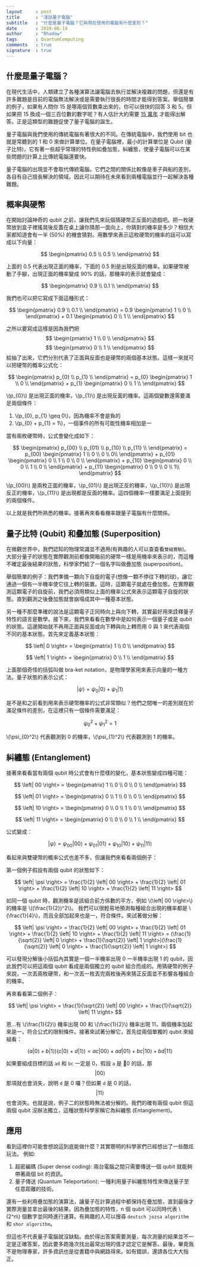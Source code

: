 ```yaml
---
layout     : post
title      : "淺談量子電腦"
subtitle   : "什麼是量子電腦？它與現在使用的電腦有什麼差別？"
date       : 2019-06-14
author     : "Rhadow"
tags       : QuantumComputing
comments   : true
signature  : true
---
```


## 什麼是量子電腦？

在現代生活中，人類建立了各種演算法讓電腦去執行並解決複雜的問題，但還是有許多難題是目前的電腦無法解決或是需要執行很長的時間才能得到答案。舉個簡單的例子，如果有人問你 15 是哪兩個質數乘出來的，你可以很快的回答 3 和 5。但如果把 15 換成一個三百位數的數字呢？有人估計大約需要 [15 萬年](https://www.quora.com/Is-it-true-that-factoring-a-300-digit-number-takes-150-000-years-for-current-computers-China-is-going-to-launch-a-quantum-satellite-National-TV-CCTV-created-a-video-to-illustrate-quantum-computers-and-said-that-they-could-factor-it-in-a-second) 才能得出解答。正是這類型的難題促使了量子電腦的誕生。

量子電腦與我們使用的傳統電腦有著很大的不同。在傳統電腦中，我們使用 bit 也就是常聽到的 1 和 0 來做計算單位。在量子電腦裡，最小的計算單位是 Qubit (量子比特)，它有著一些超乎常理的特性例如疊加態，糾纏態，使量子電腦可以在某些問題的計算上比傳統電腦還要快。

量子電腦的出現並不會取代傳統電腦。它們之間的關係比較像是車子與船的差別，各自有自己擅長解決的領域。因此可以期待在未來看到兩種電腦並行一起解決各種難題。

## 概率與硬幣

在開始討論神奇的 qubit 之前，讓我們先來玩個猜硬幣正反面的遊戲吧。把一枚硬幣放到盒子裡搖晃後反蓋在桌上讓你猜那一面向上，你猜對的機率是多少？相信大家都知道會有一半 (50%) 的機會猜對。用數學來表示這枚硬幣的機率的話可以寫成以下向量：

$$
\begin{pmatrix}
    0.5 \\
    0.5 \\
\end{pmatrix}
$$

上面的 0.5 代表出現正面的機率，下面的 0.5 則是出現反面的機率。如果硬幣被動了手腳，出現正面的機率變成 90% 的話，那機率的表示就會變成：

$$
\begin{pmatrix}
    0.9 \\
    0.1 \\
\end{pmatrix}
$$

我們也可以把它寫成下面這種形式：

$$
\begin{pmatrix}
    0.9 \\
    0.1 \\
\end{pmatrix} = 0.9 \begin{pmatrix}
    1 \\
    0 \\
\end{pmatrix}  + 0.1 \begin{pmatrix}
    0 \\
    1 \\
\end{pmatrix}
$$

之所以要寫成這樣是因為我們把
$$
\begin{pmatrix}
    1 \\
    0 \\
\end{pmatrix}
$$
$$
\begin{pmatrix}
    0 \\
    1 \\
\end{pmatrix}
$$
給抽了出來，它們分別代表了正面與反面也是硬幣的兩個基本狀態。這樣一來就可以把硬幣的概率公式化：

$$
\begin{pmatrix}
    p_{0} \\
    p_{1} \\
\end{pmatrix} = p_{0} \begin{pmatrix}
    1 \\
    0 \\
\end{pmatrix}  + p_{1} \begin{pmatrix}
    0 \\
    1 \\
\end{pmatrix}
$$

\\(p_{0}\\) 是出現正面的機率，\\(p_{1}\\) 是出現反面的機率。這兩個變數還需要滿足兩個條件：

1. \\(p_{0}, p_{1} \geq 0\\)，因為機率不會是負的
2. \\(p_{0} + p_{1} = 1\\)，一個事件的所有可能性機率相加是一

當有兩枚硬幣時，公式會變化成如下：

$$
\begin{pmatrix}
    p_{00} \\
    p_{01} \\
    p_{10} \\
    p_{11} \\
\end{pmatrix} = p_{00} \begin{pmatrix}
    1 \\
    0 \\
    0 \\
    0\\
\end{pmatrix}  + p_{01} \begin{pmatrix}
    0 \\
    1 \\
    0 \\
    0 \\
\end{pmatrix} + p_{10} \begin{pmatrix}
    0 \\
    0 \\
    1 \\
    0 \\
\end{pmatrix} + p_{11} \begin{pmatrix}
    0 \\
    0 \\
    0 \\
    1\\
\end{pmatrix}
$$

\\(p_{00}\\) 是兩枚正面的機率，\\(p_{01}\\) 是出現正反的機率，\\(p_{10}\\) 是出現反正的機率，\\(p_{11}\\) 是出現都是反面的機率。這四個機率一樣要滿足上面提到的兩個條件。

以上就是我們所熟悉的機率。接著再來看看機率跟量子電腦有什麼關係。

## 量子比特 (Qubit) 和疊加態 (Superposition)

在微觀世界中，我們認知的物理常識並不適用(有興趣的人可以查查看`雙縫實驗`)。大部分量子的狀態在實際觀測前都像開箱前的硬幣一樣是用機率來表示的，而這種不確定最後結果的狀態，科學家們給了一個名字叫做疊加態 (superposition)。

舉個簡單的例子：我們準備一顆向下自旋的電子(想像一顆不停往下轉的球)，讓它通過一個有一半機率使它往上轉的裝置。這時，這顆電子就處在疊加態。在實際觀測這顆電子的自旋前，我們必須用類似上面的機率公式來表示這顆電子自旋的狀態。直到觀測之後疊加態就會崩塌成其中一種基本狀態。

另一種不那麼準確的說法是這顆電子正同時向上與向下轉，其實最好用來詮釋量子特性的語言是數學。接下來，我們來看看在數學中是如何表示一個量子或是 qubit 的狀態。這邊開始就不再用正面與反面或向下轉與向上轉而用 0 與 1 來代表兩個不同的基本狀態。首先來定義基本狀態：

$$
\left| 0 \right> = \begin{pmatrix}
    1 \\
    0 \\
\end{pmatrix}
$$

$$
\left| 1 \right> = \begin{pmatrix}
    0 \\
    1 \\
\end{pmatrix}
$$

上面那個奇怪的括弧叫做 bra-ket notation，是物理學家用來表示向量的一種方法。量子狀態的表示公式：

$$
\left| \psi \right> = \psi_{0} \left| 0 \right>  + \psi_{1} \left| 1 \right>
$$

是不是和之前看到用來表示硬幣機率的公式非常類似？他們之間唯一的差別就在於滿足條件的差別，在這裡只有一個條件需要滿足：

$$
\psi_{0}^2 + \psi_{1}^2 = 1
$$

\\(\psi_{0}^2\\) 代表觀測到 0 的機率，\\(\psi_{1}^2\\) 代表觀測到 1 的機率。

## 糾纏態 (Entanglement)

接著來看看當有兩個 qubit 時公式會有什麼樣的變化，基本狀態變成四種可能：

$$
\left| 00 \right> = \begin{pmatrix}
    1 \\
    0 \\
    0 \\
    0 \\
\end{pmatrix}
$$

$$
\left| 01 \right> = \begin{pmatrix}
    0 \\
    1 \\
    0 \\
    0 \\
\end{pmatrix}
$$

$$
\left| 10 \right> = \begin{pmatrix}
    0 \\
    0 \\
    1 \\
    0 \\
\end{pmatrix}
$$

$$
\left| 11 \right> = \begin{pmatrix}
    0 \\
    0 \\
    0 \\
    1 \\
\end{pmatrix}
$$

公式變成：

$$
\left| \psi \right> = \psi_{00} \left| 00 \right>  + \psi_{01} \left| 01 \right> + \psi_{10} \left| 10 \right> + \psi_{11} \left| 11 \right>
$$

看起來與雙硬幣的概率公式也差不多，但讓我們來看看兩個例子：

第一個例子假設有兩個 qubit 的狀態如下：

$$
\left| \psi \right> = \frac{1}{2} \left| 00 \right>  + \frac{1}{2} \left| 01 \right> + \frac{1}{2} \left| 10 \right> + \frac{1}{2} \left| 11 \right>
$$

如同一個 qubit 時，觀測機率是該組合前方係數的平方，例如 \\(\left| 00 \right>\\) 的機率是 \\((\frac{1}{2})^2\\)。
我們可以很輕易地預測每種組合出現的機率都是 \\(\frac{1}{4}\\)，而且全部加起來也是一，符合條件。來試著做分解：

$$
\left| \psi \right> = \frac{1}{2} \left| 00 \right>  + \frac{1}{2} \left| 01 \right> + \frac{1}{2} \left| 10 \right> + \frac{1}{2} \left| 11 \right> = (\frac{1}{\sqrt{2}} \left| 0 \right>  + \frac{1}{\sqrt{2}} \left| 1 \right>)(\frac{1}{\sqrt{2}} \left| 0 \right>  + \frac{1}{\sqrt{2}} \left| 1 \right>)
$$

可以發現分解後小括弧內其實是一個一半機率出現 0 一半機率出現 1 的 qubit，因此我們可以把這兩個 qubit 看成是兩個獨立的 qubit 組合而成的。用猜硬幣的例子來說，一次丟兩枚硬幣，和一次丟一枚丟完兩枚後再來猜正反面並不影響各種組合的機率。

再來看看第二個例子：

$$
\left| \psi \right> = \frac{1}{\sqrt{2}} \left| 00 \right>  + \frac{1}{\sqrt{2}} \left| 11 \right>
$$

恩...有 \\(\frac{1}{2}\\) 機率出現 00 和 \\(\frac{1}{2}\\) 機率出現 11，兩個機率加起來是一，符合公式的限制條件。接著來試著分解它，首先從兩個單獨的 qubit 來組組看：

$$
(a \left| 0 \right>  + b \left| 1 \right>)(c \left| 0 \right>  + d \left| 1 \right>) = 
ac \left| 00 \right>  + ad \left| 01 \right> + bc \left| 10 \right> + bd \left| 11 \right>
$$

如果要組成目標的話 `ad` 和 `bc` 一定是 0，假設 `a` 是 0 的話，那
$$
\left| 00 \right>
$$
那項就也會消失，說明 `d` 是 0 囉？但如果 `d` 是 0 的話，
$$
\left| 11 \right>
$$
也會消失。也就是說，例子二的狀態時無法被分解的。我們的確有兩個 qubit 但這兩個 qubit 沒辦法獨立，這種狀態科學家稱它為糾纏態 (Entanglement)。

## 應用

看到這裡你可能會想說這到底能做什麼？其實聰明的科學家們已經想出了一些酷炫玩法。
例如:

1. 超密編碼 (Super dense coding): 兩台電腦之間只需要傳送一個 qubit 就能夠帶著兩個 bit 的資訊。
2. 量子傳送 (Quantum Teleportation): 一種利用量子糾纏態特性來傳送量子至任意距離的技術。

還有一些利用疊加態的演算法，讓量子在計算過程中都保持在疊加態，直到最後才實際測量並拿出最後的結果。因為疊加態的特性，n 個 qubit 可以同時代表 \\(2^n\\) 個數字並同時進行運算。有興趣的人可以搜尋 `deutsch jozsa algorithm` 和 `shor algorithm`。

但這也不代表量子電腦就沒缺點。由於得出答案需要測量，每次測量的結果並不一定是正確答案，因此要多跑幾次找出最常出現的值才認定它是解答。最後，畢竟我不是物理專家，許多資訊也是從書籍中與網路得來。如有錯誤，還請各位大大指正。
